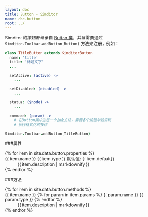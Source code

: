```yaml
---
layout: doc
title: Button - Simditor
name: doc-button
root: ../
---
```


Simditor 的按钮都继承自 [Button 类](https://github.com/mycolorway/simditor/blob/master/src/buttons/button.coffee)，并且需要通过 `Simditor.Toolbar.addButton(Button)` 方法来注册，例如：

```coffee
class TitleButton extends SimditorButton
  name: 'title'
  title: '标题文字'
  ...

  setActive: (active) ->
    ...

  setDisabled: (disabled) ->
    ...
    
  status: ($node) ->
    ...

  command: (param) ->
    # 在Button类中这是一个抽象方法，需要各个按钮单独实现
  	# 执行格式化的操作

Simditor.Toolbar.addButton(TitleButton)
```

###属性

<dl class="doc-button-properties">
  {% for item in site.data.button.properties %}
    <dt id="anchor-{{ item.name }}">
      <!--<span class="icon fa fa-caret-down"></span>-->
      <span class="name">{{ item.name }}</span>
      <span class="type">{{ item.type }}</span>
      <span class="default">默认值: {{ item.default}}</span>
    </dt>
    <dd class="expand">
      {{ item.description | markdownify }}
    </dd>
  {% endfor %}
</dl>

###方法

<dl class="doc-button-methods">
  {% for item in site.data.button.methods %}
    <dt id="anchor-{{ item.name }}">
      <!--<span class="icon fa fa-caret-down"></span>-->
      <span class="name">{{ item.name }}</span>
      <span class="params">
        {% for param in item.params %}
          <span class="param">
            <span class="param-name">{{ param.name }}</span>
            <span class="param-type">{{ param.type }}</span>
          </span>
        {% endfor %}
      </span>
    </dt>
    <dd class="expand">
      {{ item.description | markdownify }}
    </dd>
  {% endfor %}
</dl>

